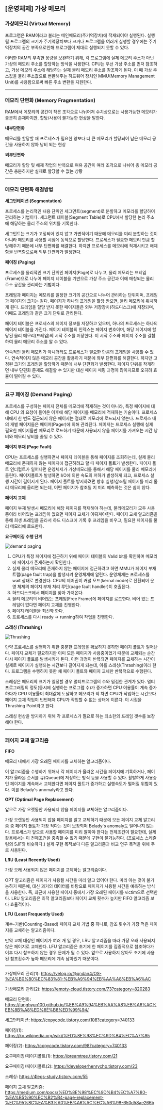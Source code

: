 ## [운영체제] 가상 메모리

  

### 가상메모리 (Virtual Memory)

프로그램은 RAM이라고 불리는 메인메모리(주기억장치)에 적재되어야 실행된다. 실행될 프로그램의 크기가 주기억장치보다 크거나 프로그램을 여러개 실행할 경우에는 주기억장치의 공간 부족으로인해 프로그램이 제대로 실행되지 못할 수 있다. 

이러한 RAM의 부족한 용량을 보완하기 위해, 각 프로그램에 실제 메모리 주소가 아닌 가상의 메모리 주소를 할당하는 방식을 사용한다. CPU는 우선 가상 주소를 먼저 참조하고, 가상 메모리 주소에 해당하는 실제 물리 메모리 주소를 참조하게 된다. 이 때 가상 주소값을 물리 주소값으로 변환해주는 하드웨어 장치인 MMU(Memory Management Unit)를 사용함으로써 빠른 주소 변환을 지원한다.



----



### 메모리 단편화 (Memory Fragmentation)

RAM에서 메모리의 공간이 작은 조각으로 나뉘어져 수치상으로는 사용가능한 메모리가 충분히 존재하지만, 할당/사용이 불가능한 현상을 말한다. 



**내부단편화**

메모리를 할당할 때 프로세스가 필요한 양보다 더 큰 메모리가 할당되어 남은 메모리 공간을 사용하지 않아 낭비 되는 현상



**외부단편화**

메모리가 할당 및 해제 작업의 반복으로 여유 공간이 여러 조각으로 나뉘어 총 메모리 공간은 충분하지만 실제로 할당할 수 없는 상황



-----



### 메모리 단편화 해결방법



**세그먼테이션 (Segmentation)**

프로세스를 논리적인 내용 단위인 세그먼트(segment)로 분할하고 메모리를 할당하여 관리하는 기법이다. 세그먼트 테이블(Segment Table)로 CPU에서 할당한 논리 주소에 해당하는 물리 주소의 위치를 기록한다.

세그먼트는 크기가 고정되어 있지 않고 가변적이기 때문에 메모리를 미리 분할하는 것이 아니라 메모리를 사용할 시점에 동적으로 할당한다. 프로세스가 필요한 메모리 만큼 할당해주기 때문에 내부 단편화를 해결한다. 하지만 프로세스를 메모리에 적재시키고 해제함을 반복함으로써 외부 단편화가 발생한다.



**페이징 (Paging)**

프로세스를 물리적인 크기 단위인 페이지(Page)로 나누고, 물리 메모리는 프레임(Frame)으로 나누어 페이지 테이블을 기반으로 가상 주소 공간과 이에 매칭되는 물리 주소 공간을 관리하는 기법이다.

프레임과 페이지는 메모리를 일정한 크기의 공간으로 나누어 관리하는 단위이며, 프레임과 페이지의 크기는 같다. 페이지가 하나의 프레임을 할당 받으면, 물리 메모리에 위치하게 된다. 프레임을 할당 받지 못한 페이지들은 외부 저장장치(하드디스크)에 저장되며, 이때도 프레임과 같은 크기 단위로 관리된다.

페이지 테이블은 프로세스의 페이지 정보를 저장하고 있으며, 하나의 프로세스는 하나의 페이지 테이블을 가진다. 페이지 테이블의 인덱스는 페이지 번호이며, 해당 페이지에 할당된 물리 메모리(프레임)의 시작 주소를 저장한다. 이 시작 주소와 페이지 주소를 결합하여 물리 메모리 주소를 알 수 있다.

연속적인 물리 메모리가 아니더라도 프로세스가 필요한 만큼의 프레임을 사용할 수 있다. 연속적이지 않은 메모리 공간을 활용하기 때문에 외부 단편화를 해결한다. 하지만 고정된 크기의 프레임을 할당하기 때문에 내부 단편화가 발생한다. 페이지 단위를 작게하면 내부 단편화 문제도 해결할 수 있지만 대신 페이지 매핑 과정이 많아지므로 오히려 효율이 떨어질 수 있다.



-----



### 요구 페이징 (Demand Paging)

프로세스를 구성하는 페이지 전체를 메모리에 적재하는 것이 아니라, 특정 페이지에 대해 CPU 의 요청이 들어온 이후에 해당 페이지를 메모리에 적재하는 기술이다. 프로세스 내에서 한 번도 접근되지 않은 페이지는 절대로 메모리에 로드되지 않는다. 프로세스 내의 개별 페이지들은 페이저(Pager)에 의해 관리된다. 페이저는 프로세스 실행에 실제 필요한 페이지들만 메모리로 로드하기 때문에 사용되지 않을 페이지를 가져오는 시간 낭비와 메모리 낭비를 줄일 수 있다.



**페이지 부재 (Page Fault)**

CPU는 프로세스를 실행하면서 페이지 테이블을 통해 페이지를 조회하는데, 실제 물리 메모리에 존재하지 않는 페이지에 접근하려고 할 때 페이지 폴트가 발생한다. 페이지 폴트 인터럽트가 일어나면 운영체제가 가상메모리를 통해서 해당 페이지를 물리 메모리에 올린다. 페이지폴트가 발생하면 I/O에 의한 속도의 저하가 발생하게 되고, 프로세스 실행 시간이 길어지게 된다. 페이지 폴트를 방지하려면 향후 실행/참조될 페이지를 미리 물리 메모리에 올리면 되는데, 어떤 페이지가 참조될 지 미리 예측하는 것은 쉽지 않다.



**페이지 교체**

페이지 부재 발생시 메모리에 해당 페이지를 적재해야 하는데, 물리메모리가 모두 사용중이라 비어있는 프레임이 없으면 페이지 교체가 이뤄져야한다. 페이지 교체 알고리즘을 통해 희생 프레임을 골라서 하드 디스크에 기록 후 프레임을 비우고, 필요한 페이지를 물리 메모리에 로드한다. 



**요구페이징 수행 단계**

![demand paging](https://t1.daumcdn.net/cfile/tistory/2513314A55FE533722)

1. CPU가 특정 페이지에 접근하기 위해 페이지 테이블의 Valid bit를 확인하여 메모리에 페이지가 존재하는지 확인한다.
2. 실제 물리 메모리에 존재하지 않는 페이지에 접근하려고 하면 MMU가 페이지 부재 트랩(page fault trap)을 발생시켜 운영체제에 알린다. 운영체제는 프로세스를 wait 상태로 변경한다. CPU의 제어권이 커널 모드(kernal mode)로 전환되어 운영 체제의 페이지 부재 처리 루틴(page fault handler)이 호출된다. 
3. 하드디스크에서 페이지를 찾아 가져온다.
4. 물리 메모리의 비어있는 프레임(Free Frame)에 페이지를 로드한다. 비어 있는 프레임이 없다면 페이지 교체를 진행한다.
5. 페이지 테이블을 최신화 한다.
6. 프로세스를 다시 ready -> running하여 작업을 진행한다.



**스레싱 (Thrashing)**

![Thrashing](https://img1.daumcdn.net/thumb/R1280x0/?scode=mtistory2&fname=https%3A%2F%2Fblog.kakaocdn.net%2Fdn%2FO809c%2FbtqNpGuMlfE%2FKRhDXJdt1zdczV9FeuHFq0%2Fimg.png)

만약 프로세스를 실행하기 위한 충분한 프레임을 확보하지 못하면 페이지 폴트가 일어난다. 페이지 교체가 필요하지만 이미 모든 페이지가 사용중이었기 때문에 교체되는 순간 다시 페이지 폴트를 발생시키게 된다. 이런 과정이 반복되면 페이지를 교체하는 시간이 실제로 페이지가 실행되는 시간보다 길어지게 되는데, 이를 스레싱(Thrashing)이라 한다. 프로그램을 수행하지 못한 채 페이지 폴트와 페이지 교체만 반복적으로 수행된다.

스레싱은 메모리의 크기가 일정할 경우 멀티프로그램의 수와 밀접한 관계가 있다. 멀티 프로그래밍의 정도(동시에 실행하는 프로그램 수)가 증가하면 CPU 이용률이 계속 증가하다가 CPU 이용률이 최대값에 도달하고 메모리가 꽉 차면 CPU가 작업하는 시간보다 페이지 교체 작업이 빈번해져 CPU가 작업할 수 없는 상태에 이른다. 이 시점을 Thrashing Point라고 한다.

스레싱 현상을 방지하기 위해 각 프로세스가 필요로 하는 최소한의 프레임 갯수를 보장해야 한다.



-----

### 페이지 교체 알고리즘



**FIFO**

메모리 내에서 가장 오래된 페이지를 교체하는 알고리즘이다. 

이 알고리즘을 수행하기 위해서 각 페이지가 올라온 시간을 페이지에 기록하거나, 페이지가 올라온 순서를 큐(Queue)에 저장하는 방식 등을 사용할 수 있다. 활발하게 사용중인 페이지를 계속해서 교체한다면  페이지 폴트가 증가하고 실행속도가 떨어질 위험이 있다. 이를 Belady's anomaly라고 한다.



**OPT (Optimal Page Replacement)**

앞으로 가장 오랫동안 사용되지 않을 페이지를 교체하는 알고리즘이다.

가장 오랫동안 사용되지 않을 페이지를 알고 교체하기 때문에 모든 페이지 교체 알고리즘 중 페이지 폴트가 가장 적다는 것이 보장되며 Belady's anomaly도 일어나지 않는다. 프로세스가 앞으로 사용할 페이지를 미리 알아야 한다는 전제조건이 필요한데, 실제 활용에서는 이 전제조건을 충족할 수 없기 때문에 구현이 불가능하다. (프로세스 스케줄링의 SJF와 비슷하다.) 실제 구현 목적보다 다른 알고리즘과 비교 연구 목적을 위해 주로 사용된다.



**LRU (Least Recently Used)**

가장 오래 사용되지 않은 페이지를 교체하는 알고리즘이다. 

OPT 알고리즘은 페이지가 사용될 시간을 미리 알고 있어야 한다. 미리 아는 것이 불가능하기 때문에, 대신 과거의 데이터를 바탕으로 페이지가 사용될 시간을 예측하는 방식을 사용한다. 즉, 최근에 사용한 페이지 중에서 가장 오래된 페이지를 victim으로 선택한다. LRU 알고리즘은 최적 알고리즘보다 페이지 교체 횟수가 높지만 FIFO 알고리즘 보다 효율적이다. 



**LFU (Least Frequently Used)**

계수-기반(Counting-Based) 페이지 교체  기법 중 하나로, 참조 횟수가 가장 적은 페이지를 교체하는 알고리즘이다. 

만약 교체 대상인 페이지가 여러 개 일 경우, LRU 알고리즘을 따라 가장 오래 사용되지 않은 페이지로 교체한다. LFU 알고리즘은 초기에 한 페이지를 집중적으로 참조하다가 이후 다시 참조하지 않는 경우 문제가 될 수 있다. 앞으로 사용하지 않아도 초기에 사용된 참조횟수가 높아 메모리에 계속 남아있기 때문이다.



-----



가상메모리 관리(1): https://velog.io/@gndan4/OS-%EA%B0%80%EC%83%81-%EB%A9%94%EB%AA%A8%EB%A6%AC

가상메모리 관리(2): https://empty-cloud.tistory.com/73?category=820283

메모리 단편화: https://junghyun100.github.io/%EB%A9%94%EB%AA%A8%EB%A6%AC%EB%8B%A8%ED%8E%B8%ED%99%94/

세그먼테이션: https://copycode.tistory.com/108?category=740133

페이징(1): https://ko.wikipedia.org/wiki/%ED%8E%98%EC%9D%B4%EC%A7%95

페이징(2): https://copycode.tistory.com/98?category=740133

요구페이징/페이지폴트(1): https://preamtree.tistory.com/21

요구페이징/페이지폴트(2): https://developerhenrycho.tistory.com/23

스레싱: https://4legs-study.tistory.com/55

페이지 교체 알고리즘: https://medium.com/pocs/%ED%8E%98%EC%9D%B4%EC%A7%80-%EA%B5%90%EC%B2%B4-page-replacement-%EC%95%8C%EA%B3%A0%EB%A6%AC%EC%A6%98-650d58ae266b
